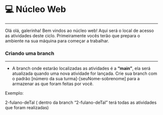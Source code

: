# 💻 Núcleo Web

---

Olá olá, galerinha! Bem vindos ao núcleo web! Aqui será o local de acesso as atividades deste ciclo. Primeiramente vocês terão que prepara o ambiente na sua máquina para começar a trabalhar.

### Criando uma branch

---

- A branch onde estarão localizadas as atividades é a **“main”**, ela será atualizada quando uma nova atividade for lançada.  Crie sua branch com o padrão [número da sua turma]-[seuNome-sobrenome] para a armazenar as que foram feitas por você.

Exemplo:

 2-fulano-deTal ( dentro da branch “2-fulano-deTal” terá todas as atividades que foram realizadas)
